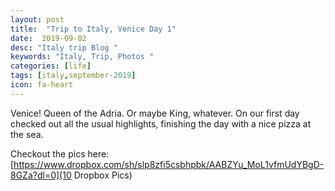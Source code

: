 ```yaml
---
layout: post
title:  "Trip to Italy, Venice Day 1"
date:  2019-09-02
desc: "Italy trip Blog "
keywords: "Italy, Trip, Photos "
categories: [life]
tags: [italy,september-2019]
icon: fa-heart
---
```


Venice! Queen of the Adria. Or maybe King, whatever. On our first day checked out all the usual highlights, finishing the day with a nice pizza at the sea.

Checkout the pics here:
[https://www.dropbox.com/sh/slp8zfi5csbhpbk/AABZYu_MoL1vfmUdYBgD-8GZa?dl=0](10 Dropbox Pics)
